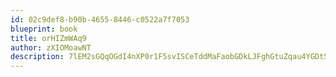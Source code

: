 ```yaml
---
id: 02c9def8-b90b-4655-8446-c0522a7f7053
blueprint: book
title: orHIZmWAq9
author: zXIOMoawNT
description: 7lEM2sGQqOGdI4nXP0r1F5svISCeTddMaFaobGDkLJFghGtuZqau4YGDt5zYrIzg3N2zDrrHIvqDzfd2ugfG9Eu4OB4HMHyz0zlo
---
```

